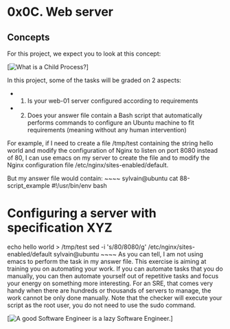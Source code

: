 # 0x0C. Web server

## Concepts
For this project, we expect you to look at this concept:

[![What is a Child Process?](https://s3.amazonaws.com/intranet-projects-files/holbertonschool-sysadmin_devops/266/8Gu52Qv.png)]

In this project, some of the tasks will be graded on 2 aspects:

* 1. Is your web-01 server configured according to requirements
* 2. Does your answer file contain a Bash script that automatically performs commands to configure an Ubuntu machine to fit requirements (meaning without any human intervention)

For example, if I need to create a file /tmp/test containing the string hello world and modify the configuration of Nginx to listen on port 8080 instead of 80, I can use emacs on my server to create the file and to modify the Nginx configuration file /etc/nginx/sites-enabled/default.

But my answer file would contain:
	~~~~
sylvain@ubuntu cat 88-script_example
#!/usr/bin/env bash
# Configuring a server with specification XYZ
echo hello world > /tmp/test
sed -i 's/80/8080/g' /etc/nginx/sites-enabled/default
sylvain@ubuntu
	~~~~
As you can tell, I am not using emacs to perform the task in my answer file. This exercise is aiming at training you on automating your work. If you can automate tasks that you do manually, you can then automate yourself out of repetitive tasks and focus your energy on something more interesting. For an SRE, that comes very handy when there are hundreds or thousands of servers to manage, the work cannot be only done manually. Note that the checker will execute your script as the root user, you do not need to use the sudo command.

[![A good Software Engineer is a lazy Software Engineer.](https://s3.amazonaws.com/intranet-projects-files/holbertonschool-sysadmin_devops/266/82VsYEC.jpg)]
